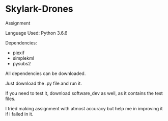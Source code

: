 # Skylark-Drones
Assignment

Language Used: Python 3.6.6

Dependencies:

- piexif
- simplekml
- pysubs2

All dependencies can be downloaded.

Just download the .py file and run it.

If you need to test it, download software_dev as well, as it contains the test files.

I tried making assignment with atmost accuracy but help me in improving it if i failed in it.
